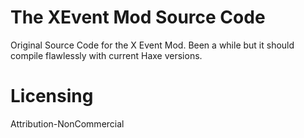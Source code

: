 # The XEvent Mod Source Code
Original Source Code for the X Event Mod. Been a while but it should compile flawlessly with current Haxe versions.

# Licensing
Attribution-NonCommercial
